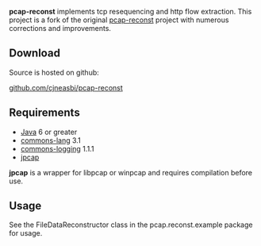 __pcap-reconst__ implements tcp resequencing and http flow extraction.
This project is a fork of the original [pcap-reconst](http://code.google.com/p/pcap-reconst/) 
project with numerous corrections and improvements.

Download
--------

Source is hosted on github: 

[github.com/cjneasbi/pcap-reconst](http://github.com/cjneasbi/pcap-reconst)

Requirements
------------

* [Java](http://www.oracle.com/technetwork/java/javase/downloads/index.html) 6 or greater
* [commons-lang](http://commons.apache.org/lang/) 3.1
* [commons-logging](http://commons.apache.org/logging/) 1.1.1
* [jpcap](https://github.com/mgodave/Jpcap)

__jpcap__ is a wrapper for libpcap or winpcap and requires compilation before use.


Usage
-----

See the FileDataReconstructor class in the pcap.reconst.example package for usage.
